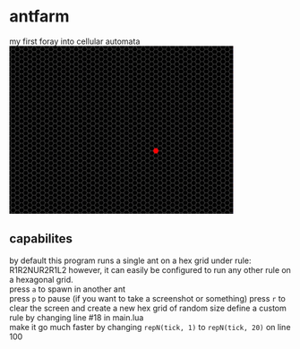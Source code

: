 # antfarm
my first foray into cellular automata  
![demo-gif](./demo.gif)  

## capabilites
by default this program runs a single ant on a hex grid under rule: R1R2NUR2R1L2 however, it can easily be configured to run any other rule on a hexagonal grid.  
press `a` to spawn in another ant  
press `p` to pause (if you want to take a screenshot or something)
press `r` to clear the screen and create a new hex grid of random size
define a custom rule by changing line #18 in main.lua  
make it go much faster by changing `repN(tick, 1)` to `repN(tick, 20)` on line 100
